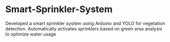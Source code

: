 # Smart-Sprinkler-System
Developed a smart sprinkler system using Arduino and YOLO for vegetation detection. Automatically activates sprinklers based on green area analysis to optimize water usage
